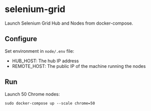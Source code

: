 # selenium-grid

Launch Selenium Grid Hub and Nodes from docker-compose.

## Configure

Set environment in `node/.env` file:

- HUB_HOST: The hub IP address
- REMOTE_HOST: The public IP of the machine running the nodes

## Run

Launch 50 Chrome nodes:

```
sudo docker-compose up --scale chrome=50
```